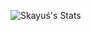 ![Skayuś's Stats](https://github-readme-stats.vercel.app/api?username=skayus&show_icons=true&theme=radical)
